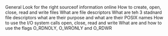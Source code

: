 General
Look for the right sourceof information online
How to create, open, close, read and write files
What are file descriptors
What are teh 3 stadnard file descriptors what are their purpose and what are their POSIX names
How to use the I/O system calls open, close, read and write
What are and how to use the flags O_RDNOLY, O_WRONLY and O_RDWR
